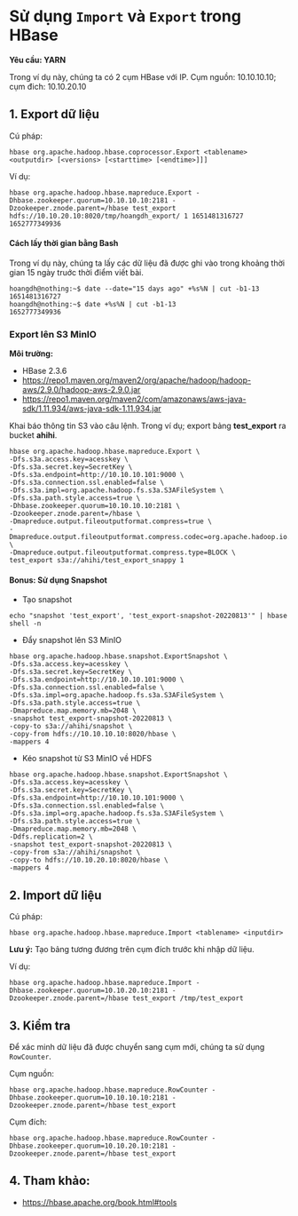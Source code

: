 # Sử dụng `Import` và `Export` trong HBase
**Yêu cầu: YARN**

Trong ví dụ này, chúng ta có 2 cụm HBase với IP. Cụm nguồn: 10.10.10.10; cụm đich: 10.10.20.10

## 1. Export dữ liệu

Cú pháp:

```
hbase org.apache.hadoop.hbase.coprocessor.Export <tablename> <outputdir> [<versions> [<starttime> [<endtime>]]]
```
 
Ví dụ:
  
```
hbase org.apache.hadoop.hbase.mapreduce.Export -Dhbase.zookeeper.quorum=10.10.10.10:2181 -Dzookeeper.znode.parent=/hbase test_export hdfs://10.10.20.10:8020/tmp/hoangdh_export/ 1 1651481316727 1652777349936
```

#### Cách lấy thời gian bằng Bash

Trong ví dụ này, chúng ta lấy các dữ liệu đã được ghi vào trong khoảng thời gian 15 ngày truớc thời điểm viết bài.
  
```
hoangdh@nothing:~$ date --date="15 days ago" +%s%N | cut -b1-13
1651481316727
hoangdh@nothing:~$ date +%s%N | cut -b1-13
1652777349936
```

### Export lên S3 MinIO

**Môi trường:**
- HBase 2.3.6
- https://repo1.maven.org/maven2/org/apache/hadoop/hadoop-aws/2.9.0/hadoop-aws-2.9.0.jar
- https://repo1.maven.org/maven2/com/amazonaws/aws-java-sdk/1.11.934/aws-java-sdk-1.11.934.jar 

Khai báo thông tin S3 vào câu lệnh. Trong ví dụ; export bảng **test_export** ra bucket **ahihi**.

```
hbase org.apache.hadoop.hbase.mapreduce.Export \
-Dfs.s3a.access.key=acesskey \
-Dfs.s3a.secret.key=SecretKey \
-Dfs.s3a.endpoint=http://10.10.10.101:9000 \
-Dfs.s3a.connection.ssl.enabled=false \
-Dfs.s3a.impl=org.apache.hadoop.fs.s3a.S3AFileSystem \
-Dfs.s3a.path.style.access=true \
-Dhbase.zookeeper.quorum=10.10.10.10:2181 \
-Dzookeeper.znode.parent=/hbase \
-Dmapreduce.output.fileoutputformat.compress=true \
-Dmapreduce.output.fileoutputformat.compress.codec=org.apache.hadoop.io.compress.SnappyCodec \
-Dmapreduce.output.fileoutputformat.compress.type=BLOCK \
test_export s3a://ahihi/test_export_snappy 1
```

#### Bonus: Sử dụng Snapshot

- Tạo snapshot

```
echo "snapshot 'test_export', 'test_export-snapshot-20220813'" | hbase shell -n
```

- Đẩy snapshot lên S3 MinIO

```
hbase org.apache.hadoop.hbase.snapshot.ExportSnapshot \
-Dfs.s3a.access.key=acesskey \
-Dfs.s3a.secret.key=SecretKey \
-Dfs.s3a.endpoint=http://10.10.10.101:9000 \
-Dfs.s3a.connection.ssl.enabled=false \
-Dfs.s3a.impl=org.apache.hadoop.fs.s3a.S3AFileSystem \
-Dfs.s3a.path.style.access=true \
-Dmapreduce.map.memory.mb=2048 \
-snapshot test_export-snapshot-20220813 \
-copy-to s3a://ahihi/snapshot \
-copy-from hdfs://10.10.10.10:8020/hbase \
-mappers 4
```

- Kéo snapshot từ S3 MinIO về HDFS

```
hbase org.apache.hadoop.hbase.snapshot.ExportSnapshot \
-Dfs.s3a.access.key=acesskey \
-Dfs.s3a.secret.key=SecretKey \
-Dfs.s3a.endpoint=http://10.10.10.101:9000 \
-Dfs.s3a.connection.ssl.enabled=false \
-Dfs.s3a.impl=org.apache.hadoop.fs.s3a.S3AFileSystem \
-Dfs.s3a.path.style.access=true \
-Dmapreduce.map.memory.mb=2048 \
-Ddfs.replication=2 \
-snapshot test_export-snapshot-20220813 \
-copy-from s3a://ahihi/snapshot \
-copy-to hdfs://10.10.20.10:8020/hbase \
-mappers 4
```

## 2. Import dữ liệu
  
Cú pháp:

```
hbase org.apache.hadoop.hbase.mapreduce.Import <tablename> <inputdir>
```
**Lưu ý:** Tạo bảng tương đương trên cụm đích trước khi nhập dữ liệu.
  
Ví dụ:
  
```
hbase org.apache.hadoop.hbase.mapreduce.Import -Dhbase.zookeeper.quorum=10.10.20.10:2181 -Dzookeeper.znode.parent=/hbase test_export /tmp/test_export
```
  
 ## 3. Kiểm tra
  
  Để xác minh dữ liệu đã được chuyển sang cụm mới, chúng ta sử dụng `RowCounter`.
  
  Cụm nguồn:
  
  ```
hbase org.apache.hadoop.hbase.mapreduce.RowCounter -Dhbase.zookeeper.quorum=10.10.10.10:2181 -Dzookeeper.znode.parent=/hbase test_export
  ```
  
  Cụm đích:
  
  ```
hbase org.apache.hadoop.hbase.mapreduce.RowCounter -Dhbase.zookeeper.quorum=10.10.20.10:2181 -Dzookeeper.znode.parent=/hbase test_export
  ```
  
  ## 4. Tham khảo:
  - https://hbase.apache.org/book.html#tools
